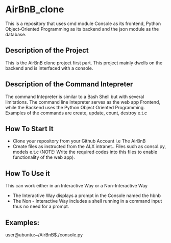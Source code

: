# AirBnB_clone
This is a repository that uses cmd module Console as its frontend, Python Object-Oriented Programming as its backend and the json module as the database.

## Description of the Project
This is the AirBnB clone project first part. This project mainly dwells on the backend and is interfaced with a console.

## Description of the Command Intepreter
 The command Intepreter is similar to a Bash Shell but with several limitations. The command line Intepreter serves as the web app Frontend, while the Backend uses the Python Object Oriented Programming. Examples of the commands are create, update, count, destroy e.t.c

## How To Start It
- Clone your repository from your Github Account i.e The AirBnB
- Create files as instructed from the ALX intranet.. Files such as consol.py, models e.t.c (NOTE: Write the required codes into this files to enable functionality of the web app).

## How To Use it
 This can work either in an Interactive Way or a Non-Interactive Way
- The Interactive Way displays a prompt in the Console named the hbnb
- The Non - Interactive Way includes a shell running in a command input thus no need for a prompt.

## Examples:
user@ubuntu:~/AirBnB$./console.py
